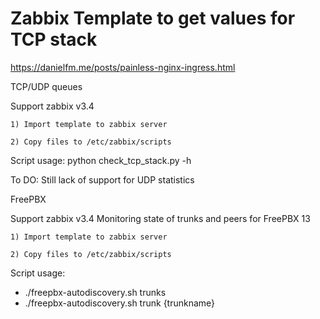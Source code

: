 # Zabbix Template to get values for TCP stack
https://danielfm.me/posts/painless-nginx-ingress.html

TCP/UDP queues

Support zabbix v3.4

    1) Import template to zabbix server

    2) Copy files to /etc/zabbix/scripts

Script usage:
    python check_tcp_stack.py -h


To DO:
    Still lack of support for UDP statistics


FreePBX

Support zabbix v3.4
Monitoring state of trunks and peers for FreePBX 13


    1) Import template to zabbix server

    2) Copy files to /etc/zabbix/scripts

Script usage:
  -   ./freepbx-autodiscovery.sh trunks
  -   ./freepbx-autodiscovery.sh trunk {trunkname}
